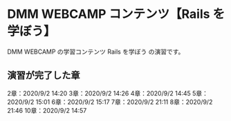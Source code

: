 # DMM WEBCAMP コンテンツ【Rails を学ぼう】

DMM WEBCAMP の学習コンテンツ Rails を学ぼう の演習です。


## 演習が完了した章

2章：2020/9/2 14:20
3章：2020/9/2 14:26
4章：2020/9/2 14:45
5章：2020/9/2 15:01
6章：2020/9/2 15:17
7章：2020/9/2 21:11
8章：2020/9/2 21:46
10章：2020/9/2 14:57